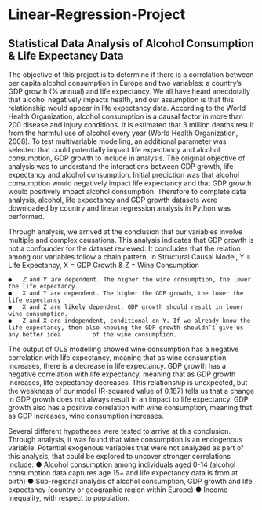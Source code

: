 # Linear-Regression-Project
## Statistical Data Analysis of Alcohol Consumption &amp; Life Expectancy Data
The objective of this project is to determine if there is a correlation between per capita alcohol consumption in Europe and two variables: a country’s GDP growth (% annual) and life expectancy. We all have heard anecdotally that alcohol negatively impacts health, and our assumption is that this relationship would appear in life expectancy data. According to the World Health Organization, alcohol consumption is a causal factor in more than 200 disease and injury conditions. It is estimated that 3 million deaths result from the harmful use of alcohol every year (World Health Organization, 2008). To test multivariable modelling, an additional parameter was selected that could potentially impact life expectancy and alcohol consumption, GDP growth to include in analysis.
The original objective of analysis was to understand the interactions between GDP growth, life expectancy and alcohol consumption. Initial prediction was that alcohol consumption would negatively impact life expectancy and that GDP growth would positively impact alcohol consumption. Therefore to complete data analysis, alcohol, life expectancy and GDP growth datasets were downloaded by country and linear regression analysis in Python was performed.

Through analysis, we arrived at the conclusion that our variables involve multiple and complex causations. This analysis indicates that GDP growth is not a confounder for the dataset reviewed. It concludes that the relation among our variables follow a chain pattern. In Structural Causal Model, Y = Life Expectancy, X = GDP Growth & Z = Wine Consumption

    ●	𝑍 and 𝑌 are dependent. The higher the wine consumption, the lower the life expectancy.
    ●	X and Y are dependent. The higher the GDP growth, the lower the life expectancy
    ●	X and Z are likely dependent. GDP growth should result in lower wine consumption.
    ●	Z and X are independent, conditional on Y. If we already know the life expectancy, then also knowing the GDP growth shouldn’t give us any better idea         of the wine consumption.

The output of OLS modelling showed wine consumption has a negative correlation with life expectancy, meaning that as wine consumption increases, there is a decrease in life expectancy. GDP growth has a negative correlation with life expectancy, meaning that as GDP growth increases, life expectancy decreases. This relationship is unexpected, but the weakness of our model (R-squared value of 0.187) tells us that a change in GDP growth does not always result in an impact to life expectancy. GDP growth also has a positive correlation with wine consumption, meaning that as GDP increases, wine consumption increases.            

Several different hypotheses were tested to arrive at this conclusion. Through analysis, it was found that wine consumption is an endogenous variable. Potential exogenous variables that were not analyzed as part of this analysis, that could be explored to uncover stronger correlations include:
●	Alcohol consumption among individuals aged 0-14 (alcohol consumption data captures age 15+ and life expectancy data is from at birth)
●	Sub-regional analysis of alcohol consumption, GDP growth and life expectancy (country or geographic region within Europe)
●	Income inequality, with respect to population.
 

